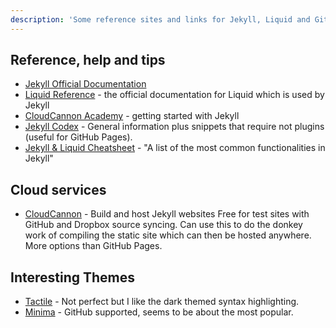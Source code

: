 ```yaml
---
description: 'Some reference sites and links for Jekyll, Liquid and GitHub Pages.'
---
```


## Reference, help and tips

- [Jekyll Official Documentation](https://jekyllrb.com/docs/home/)
- [Liquid Reference](https://help.shopify.com/themes/liquid) - the official documentation for Liquid which is used by Jekyll
- [CloudCannon Academy](https://learn.cloudcannon.com/) - getting started with Jekyll
- [Jekyll Codex](https://jekyllcodex.org/getting-started/) - General information plus snippets that require not plugins (useful for GitHub Pages).
- [Jekyll & Liquid Cheatsheet](https://gist.github.com/smutnyleszek/9803727) - "A list of the most common functionalities in Jekyll"


## Cloud services

- [CloudCannon](https://cloudcannon.com/) - Build and host Jekyll websites
  Free for test sites with GitHub and Dropbox source syncing.
  Can use this to do the donkey work of compiling the static site which can then be hosted anywhere. More options than GitHub Pages.

## Interesting Themes

- [Tactile](https://github.com/pages-themes/tactile) - Not perfect but I like the dark themed syntax highlighting.
- [Minima](https://github.com/jekyll/minima) - GitHub supported, seems to be about the most popular.


